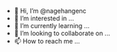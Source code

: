 - 👋 Hi, I’m @nagehangenc
- 👀 I’m interested in ...
- 🌱 I’m currently learning ...
- 💞️ I’m looking to collaborate on ...
- 📫 How to reach me ...

<!---
nagehangenc/nagehangenc is a ✨ special ✨ repository because its `README.md` (this file) appears on your GitHub profile.
You can click the Preview link to take a look at your changes.
--->
